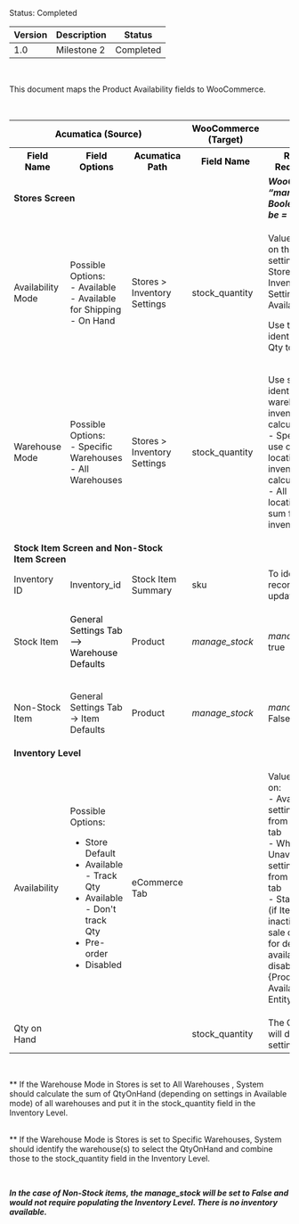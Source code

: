 
<p>Status: Completed</p>
<table>
<thead>
<tr>
<th>
<div class="tablesorter-header-inner">Version</div></th>
<th>
<div class="tablesorter-header-inner">Description</div></th>
<th>
<div class="tablesorter-header-inner">Status</div></th></tr></thead>
<tbody>
<tr>
<td>1.0</td>
<td>Milestone 2</td>
<td>Completed</td></tr></tbody></table>
<p>&nbsp;</p>
<p>This document maps the Product Availability fields to WooCommerce.</p>
<p>&nbsp;</p>
<table>
<tbody>
<tr>
<th colspan="3" style="text-align: center;"><strong><span style="color: rgb(0,0,0);"><strong><span style="color: rgb(0,0,0);">Acumatica (</span></strong>Source)</span></strong></th>
<th style="text-align: center;"><strong><span style="color: rgb(0,0,0);">WooCommerce (Target)</span></strong></th>
<th>&nbsp;</th></tr>
<tr>
<th><strong><span style="color: rgb(0,0,0);">Field Name</span></strong></th>
<th><strong><span style="color: rgb(0,0,0);">Field Options</span></strong></th>
<th><strong><span style="color: rgb(0,0,0);">Acumatica Path</span></strong></th>
<th><strong><span style="color: rgb(0,0,0);">Field Name</span></strong></th>
<th><strong><span style="color: rgb(0,0,0);">Rules and Requirements</span></strong></th></tr>
<tr>
<td colspan="3"><strong>Stores Screen</strong></td>
<td>&nbsp;</td>
<td><em><strong>WooCommerce &ldquo;manage_stock&rdquo; Boolean should be = true</strong></em></td></tr>
<tr>
<td>Availability Mode</td>
<td>Possible Options:<br />- Available<br />- Available for Shipping<br />- On Hand</td>
<td>Stores &gt; Inventory Settings</td>
<td><span>stock_quantity</span></td>
<td>
<p>Value will depend on the Stores settings<br />Stores -&gt; Inventory Settings -&gt; Availability Mode</p>
<p>Use the setting to identify which Qty to pickup.</p></td></tr>
<tr>
<td colspan="1">Warehouse Mode</td>
<td colspan="1">
<p>Possible Options:<br />- Specific <span>Warehouses </span><br />- All <span>Warehouses </span></p></td>
<td colspan="1">Stores &gt; Inventory Settings</td>
<td colspan="1"><span>stock_quantity</span></td>
<td colspan="1">
<p>Use setting to identify the warehouse for inventory calculations:<br />- Specific - will use only one location for inventory calculations<br />- All - will use all locations and sum for total inventory</p></td></tr>
<tr>
<td colspan="3"><strong>Stock Item Screen and Non-Stock Item Screen</strong></td>
<td colspan="2">&nbsp;</td></tr>
<tr>
<td>Inventory ID</td>
<td>Inventory_id</td>
<td>Stock Item Summary</td>
<td><span>sku</span></td>
<td>To identify which record to be updated.</td></tr>
<tr>
<td>
<p>Stock Item</p></td>
<td>
<p><span style="color: rgb(0,0,0);">General Settings Tab --&gt; Warehouse Defaults</span></p></td>
<td>Product</td>
<td><em>manage_stock</em></td>
<td><em>manage_stock = </em>true</td></tr>
<tr>
<td colspan="1">Non-Stock Item</td>
<td colspan="1">
<p>General Settings Tab -&gt; Item Defaults</p></td>
<td colspan="1">Product</td>
<td colspan="1"><em>manage_stock</em></td>
<td colspan="1"><em>manage_stock = </em>False</td></tr>
<tr>
<td colspan="5"><strong>Inventory Level</strong></td></tr>
<tr>
<td>Availability</td>
<td>
<p>Possible Options:</p>
<ul>
<li>Store Default</li>
<li>Available - Track Qty</li>
<li>Available - Don't track Qty</li>
<li>Pre-order</li>
<li>Disabled</li></ul></td>
<td>eCommerce Tab&nbsp;&nbsp;</td>
<td>&nbsp;</td>
<td>
<p>Value depends on:<br />- Availability setting of Item from ecommerce tab<br />- When Qty Unavailable setting of Item from ecommerce tab<br />- Status of Item (if Item is inactive, not for sale or marked for deletion, availability is disabled)<br />{Product Availability Entity}</p></td></tr>
<tr>
<td colspan="1">Qty on Hand</td>
<td colspan="1">
<p>&nbsp;</p></td>
<td colspan="1">&nbsp;</td>
<td colspan="1"><span>stock_quantity</span></td>
<td colspan="1">The QtyonHand will depend on settings**</td></tr></tbody></table>
<p>&nbsp;</p>
<p>** If the Warehouse Mode in Stores is set to <span>All </span><span>Warehouses </span>, System should calculate the sum of QtyOnHand (depending on settings in Available mode) of all warehouses and put it in the <span>stock_quantity&nbsp;</span>field in the Inventory Level.<br /><br /></p>
<p>** If the Warehouse Mode is Stores is set to <span>Specific </span><span>Warehouses</span>, System should identify the warehouse(s) to select the QtyOnHand and combine those to the stock_quantity field in the Inventory Level.</p>
<p>&nbsp;</p>
<p><em><strong>In the case of Non-Stock items, the manage_stock&nbsp;will be set to False and would not require populating the Inventory Level. There is no inventory available.</strong></em></p>
<p>&nbsp;</p>
